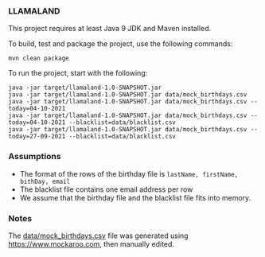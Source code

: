 ### LLAMALAND

This project requires at least Java 9 JDK and Maven installed.

To build, test and package the project, use the following commands:
```
mvn clean package
```

To run the project, start with the following:
```
java -jar target/llamaland-1.0-SNAPSHOT.jar
java -jar target/llamaland-1.0-SNAPSHOT.jar data/mock_birthdays.csv
java -jar target/llamaland-1.0-SNAPSHOT.jar data/mock_birthdays.csv --today=04-10-2021
java -jar target/llamaland-1.0-SNAPSHOT.jar data/mock_birthdays.csv --today=04-10-2021 --blacklist=data/blacklist.csv
java -jar target/llamaland-1.0-SNAPSHOT.jar data/mock_birthdays.csv --today=27-09-2021 --blacklist=data/blacklist.csv
```

### Assumptions

- The format of the rows of the birthday file is `lastName, firstName, bithDay, email`
- The blacklist file contains one email address per row
- We assume that the birthday file and the blacklist file fits into memory.

### Notes

The [data/mock_birthdays.csv](data/mock_birthdays.csv) file was generated using https://www.mockaroo.com, 
then manually edited.
